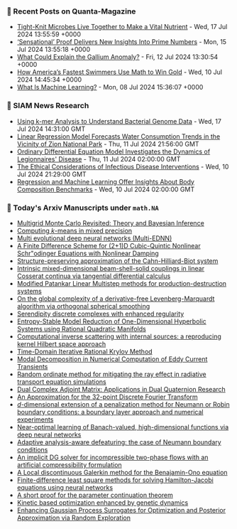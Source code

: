 ### 📝 Recent Posts on Quanta-Magazine
<!-- quanta starts -->
* <a href="https://www.quantamagazine.org/tight-knit-microbes-live-together-to-make-a-vital-nutrient-20240717/">Tight-Knit Microbes Live Together to Make a Vital Nutrient</a> - Wed, 17 Jul 2024 13:55:59 +0000
* <a href="https://www.quantamagazine.org/sensational-proof-delivers-new-insights-into-prime-numbers-20240715/">‘Sensational’ Proof Delivers New Insights Into Prime Numbers</a> - Mon, 15 Jul 2024 13:55:18 +0000
* <a href="https://www.quantamagazine.org/what-could-explain-the-gallium-anomaly-20240712/">What Could Explain the Gallium Anomaly?</a> - Fri, 12 Jul 2024 13:30:54 +0000
* <a href="https://www.quantamagazine.org/how-americas-fastest-swimmers-use-math-to-win-gold-20240710/">How America’s Fastest Swimmers Use Math to Win Gold</a> - Wed, 10 Jul 2024 14:45:34 +0000
* <a href="https://www.quantamagazine.org/what-is-machine-learning-20240708/">What Is Machine Learning?</a> - Mon, 08 Jul 2024 15:36:07 +0000
<!-- quanta ends -->

### 📝 SIAM News Research
<!-- siam-news starts -->
* <a href="https://sinews.siam.org/Details-Page/using-k-mer-analysis-to-understand-bacterial-genome-data">Using k-mer Analysis to Understand Bacterial Genome Data</a> - Wed, 17 Jul 2024 14:31:00 GMT
* <a href="https://sinews.siam.org/Details-Page/linear-regression-model-forecasts-water-consumption-trends-in-the-vicinity-of-zion-national-park">Linear Regression Model Forecasts Water Consumption Trends in the Vicinity of Zion National Park</a> - Thu, 11 Jul 2024 21:56:00 GMT
* <a href="https://sinews.siam.org/Details-Page/ordinary-differential-equation-model-investigates-the-dynamics-of-legionnaires-disease">Ordinary Differential Equation Model Investigates the Dynamics of Legionnaires' Disease</a> - Thu, 11 Jul 2024 02:00:00 GMT
* <a href="https://sinews.siam.org/Details-Page/the-ethical-considerations-of-infectious-disease-interventions">The Ethical Considerations of Infectious Disease Interventions</a> - Wed, 10 Jul 2024 21:29:00 GMT
* <a href="https://sinews.siam.org/Details-Page/regression-and-machine-learning-offer-insights-about-body-composition-benchmarks">Regression and Machine Learning Offer Insights About Body Composition Benchmarks</a> - Wed, 10 Jul 2024 02:00:00 GMT
<!-- siam-news ends -->

### 📝 Today's Arxiv Manuscripts under ``math.NA``
<!-- arxiv-math-na starts -->
* <a href="https://arxiv.org/abs/2407.12149">Multigrid Monte Carlo Revisited: Theory and Bayesian Inference</a>
* <a href="https://arxiv.org/abs/2407.12208">Computing $k$-means in mixed precision</a>
* <a href="https://arxiv.org/abs/2407.12293">Multi evolutional deep neural networks (Multi-EDNN)</a>
* <a href="https://arxiv.org/abs/2407.12311">A Finite Difference Scheme for (2+1)D Cubic-Quintic Nonlinear Schr"odinger Equations with Nonlinear Damping</a>
* <a href="https://arxiv.org/abs/2407.12349">Structure-preserving approximation of the Cahn-Hilliard-Biot system</a>
* <a href="https://arxiv.org/abs/2407.12515">Intrinsic mixed-dimensional beam-shell-solid couplings in linear Cosserat continua via tangential differential calculus</a>
* <a href="https://arxiv.org/abs/2407.12540">Modified Patankar Linear Multistep methods for production-destruction systems</a>
* <a href="https://arxiv.org/abs/2407.12542">On the global complexity of a derivative-free Levenberg-Marquardt algorithm via orthogonal spherical smoothing</a>
* <a href="https://arxiv.org/abs/2407.12625">Serendipity discrete complexes with enhanced regularity</a>
* <a href="https://arxiv.org/abs/2407.12627">Entropy-Stable Model Reduction of One-Dimensional Hyperbolic Systems using Rational Quadratic Manifolds</a>
* <a href="https://arxiv.org/abs/2407.12656">Computational inverse scattering with internal sources: a reproducing kernel Hilbert space approach</a>
* <a href="https://arxiv.org/abs/2407.12670">Time-Domain Iterative Rational Krylov Method</a>
* <a href="https://arxiv.org/abs/2407.11993">Modal Decomposition in Numerical Computation of Eddy Current Transients</a>
* <a href="https://arxiv.org/abs/2407.12527">Random ordinate method for mitigating the ray effect in radiative transport equation simulations</a>
* <a href="https://arxiv.org/abs/2407.12635">Dual Complex Adjoint Matrix: Applications in Dual Quaternion Research</a>
* <a href="https://arxiv.org/abs/2407.12708">An Approximation for the 32-point Discrete Fourier Transform</a>
* <a href="https://arxiv.org/abs/2407.12712">$d$-dimensional extension of a penalization method for Neumann or Robin boundary conditions: a boundary layer approach and numerical experiments</a>
* <a href="https://arxiv.org/abs/2211.12633">Near-optimal learning of Banach-valued, high-dimensional functions via deep neural networks</a>
* <a href="https://arxiv.org/abs/2212.05183">Adaptive analysis-aware defeaturing: the case of Neumann boundary conditions</a>
* <a href="https://arxiv.org/abs/2307.04580">An implicit DG solver for incompressible two-phase flows with an artificial compressibility formulation</a>
* <a href="https://arxiv.org/abs/2405.08360">A Local discontinuous Galerkin method for the Benajamin-Ono equation</a>
* <a href="https://arxiv.org/abs/2406.10758">Finite-difference least square methods for solving Hamilton-Jacobi equations using neural networks</a>
* <a href="https://arxiv.org/abs/2302.14697">A short proof for the parameter continuation theorem</a>
* <a href="https://arxiv.org/abs/2306.09199">Kinetic based optimization enhanced by genetic dynamics</a>
* <a href="https://arxiv.org/abs/2401.17037">Enhancing Gaussian Process Surrogates for Optimization and Posterior Approximation via Random Exploration</a>
<!-- arxiv-math-na ends -->
